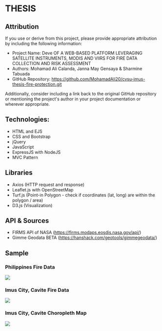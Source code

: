 # THESIS
## Attribution

If you use or derive from this project, please provide appropriate attribution by including the following information:

- Project Name: Deve OF A WEB-BASED PLATFORM LEVERAGING SATELLITE INSTRUMENTS, MODIS AND VIIRS FOR FIRE DATA COLLECTION AND RISK ASSESSMENT
- Authors: Mohamad Ali Calanda, Janna May Gensaya & Sharmine Tabuada
- GitHub Repository: https://github.com/MohamadAli20/cvsu-imus-thesis-fire-protection.git

Additionally, consider including a link back to the original GitHub repository or mentioning the project's author in your project documentation or wherever appropriate.

## Technologies:
- HTML and EJS
- CSS and Bootstrap
- jQuery
- JavaScript
- ExpressJS with NodeJS
- MVC Pattern

## Libraries
- Axios (HTTP request and response)
- Leaflet.js with OpenStreetMap
- Turf.js (Point-in Polygon - check if coordinates (lat, long) are within the polygon / area)
- D3.js (Visualization)

## API & Sources
- FIRMS API of NASA (https://firms.modaps.eosdis.nasa.gov/api/)
- Gimme Geodata BETA (https://hanshack.com/geotools/gimmegeodata/)

## Sample
### Philippines Fire Data
<img src="https://drive.google.com/uc?id=1zF3o89zmUzcjVna03XSNe30vX86lMiTo">

### Imus City, Cavite Fire Data
<img src="https://drive.google.com/uc?id=1Im1_FCIvXFovm1P4zBFyusU65GBtFGdu">

### Imus City, Cavite Choropleth Map
<img src="https://drive.google.com/uc?id=1Lb1Oab6r2pr6kPpaGgFwj7k6-hbcnJs7">
